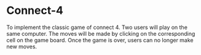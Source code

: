 # Connect-4
To implement the classic game of connect 4.
Two users will play on the same computer. The moves will be made by clicking on the corresponding cell on the game board.
Once the game is over, users can no longer make new moves.
